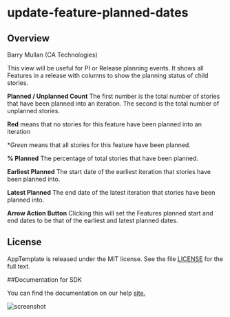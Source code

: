 update-feature-planned-dates
============================

## Overview

Barry Mullan (CA Technologies)

This view will be useful for PI or Release planning events. It shows all Features in a release with columns to show the planning status of child stories.

**Planned / Unplanned Count**
The first number is the total number of stories that have been planned into an iteration. The second is the total number of unplanned stories.

**Red** means that no stories for this feature have been planned into an iteration

**Green* means that all stories for this feature have been planned.

**% Planned**
The percentage of total stories that have been planned.

**Earliest Planned**
The start date of the earliest iteration that stories have been planned into.

**Latest Planned**
The end date of the latest iteration that stories have been planned into.

**Arrow Action Button**
Clicking this will set the Features planned start and end dates to be that of the earliest and latest planned dates.


## License

AppTemplate is released under the MIT license.  See the file [LICENSE](./LICENSE) for the full text.

##Documentation for SDK

You can find the documentation on our help [site.](https://help.rallydev.com/apps/2.0rc2/doc/)

![screenshot](https://github.com/wrackzone/update-feature-planned-dates/blob/master/screenshot.png?raw=true)